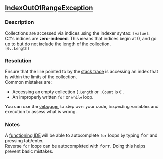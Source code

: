 ## [IndexOutOfRangeException](https://docs.microsoft.com/en-us/dotnet/api/system.indexoutofrangeexception)
### Description
Collections are accessed via indices using the indexer syntax: `[value]`.  
C#'s indices are **zero-indexed**. This means that indices begin at 0, and go up to but do not include the length of the collection.  
`[0..Length)`  

### Resolution
Ensure that the line pointed to by the [stack trace](../Stack%20Traces.md) is accessing an index that is within the limits of the collection.  
Common mistakes are:
- Accessing an empty collection (`.Length` or `.Count` is `0`).
- An improperly written `for` or `while` loop.

You can use the [debugger](../../Debugging/Debugger.md) to step over your code, inspecting variables and execution to assess what is wrong.  

### Notes
A [functioning IDE](../../IDE%20Configuration.md) will be able to autocomplete `for` loops by typing <kbd>for</kbd> and pressing tab/enter.  
Reverse `for` loops can be autocompleted with <kbd>forr</kbd>. Doing this helps prevent basic mistakes.  